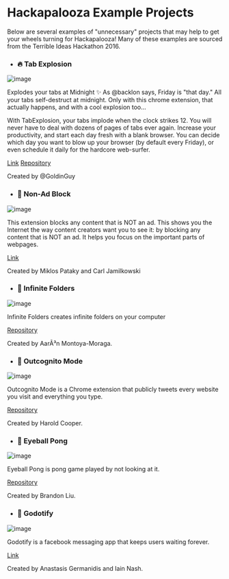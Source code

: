 # Hackapalooza Example Projects

Below are several examples of "unnecessary" projects that may help to get your wheels turning for Hackapalooza! Many of these examples are sourced from the Terrible Ideas Hackathon 2016.

- ### 🔥 Tab Explosion

![image](https://user-images.githubusercontent.com/47064842/128105007-94176c47-9421-4fd4-9a4a-6a062e34bda7.png)

Explodes your tabs at Midnight
✨ As @backlon says, Friday is "that day." All your tabs self-destruct at midnight. Only with this chrome extension, that actually happens, and with a cool explosion too...

With TabExplosion, your tabs implode when the clock strikes 12. You will never have to deal with dozens of pages of tabs ever again. Increase your productivity, and start each day fresh with a blank browser. You can decide which day you want to blow up your browser (by default every Friday), or even schedule it daily for the hardcore web-surfer.

[Link](https://chrome.google.com/webstore/detail/tab-explosion/fecbckedngnkacggjflnldgjknhflljf?hl=en-US) 
[Repository](https://github.com/GoldinGuy/TabExplosion)

Created by @GoldinGuy

- ### 🛑 Non-Ad Block

![image](https://user-images.githubusercontent.com/47064842/128118109-8b2d27a7-a2b8-4ddf-ad9a-f7993fd8f22c.png)

This extension blocks any content that is NOT an ad. This shows you the Internet the way content creators want you to see it: by blocking any content that is NOT an ad. It helps you focus on the important parts of webpages.

[Link](https://chrome.google.com/webstore/detail/nonad-block/mjdphmpknkepficogfmnfhabmlngggip?hl=en-US) 

Created by Miklos Pataky and Carl Jamilkowski

- ### 📁 Infinite Folders

![image](https://user-images.githubusercontent.com/47064842/128118333-a978dae4-8e78-4d14-8343-29e93eab8ee3.png)

Infinite Folders creates infinite folders on your computer

[Repository](https://github.com/montoyamoraga/infinite-folders) 

Created by AarÃ³n Montoya-Moraga.


- ### 🎩 Outcognito Mode

![image](https://user-images.githubusercontent.com/47064842/128119185-175b9f03-4515-48c7-9618-78ab60376e5a.png)

Outcognito Mode is a Chrome extension that publicly tweets every website you visit and everything you type.

[Repository](https://github.com/hrldcpr/outcognito-mode) 

Created by Harold Cooper.



- ### 👀 Eyeball Pong

![image](https://user-images.githubusercontent.com/47064842/128118772-89d14ae5-05ea-4fed-ae83-3027055f5f8c.png)

Eyeball Pong is pong game played by not looking at it.

[Repository](https://github.com/bdon/eyeball_pong) 

Created by Brandon Liu.


- ### 💬 Godotify

![image](https://user-images.githubusercontent.com/47064842/128118834-d0afbc7b-0dc7-49b8-a08b-4b8f3669577b.png)

Godotify is a facebook messaging app that keeps users waiting forever.

[Link](https://agermanidis.github.io/facebook-godot/) 

Created by Anastasis Germanidis and Iain Nash.




